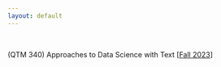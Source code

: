 ```yaml
---
layout: default
---
```


<br>

(QTM 340) Approaches to Data Science with Text [[Fall 2023](classes/qtm340.html)]

<br><br>
